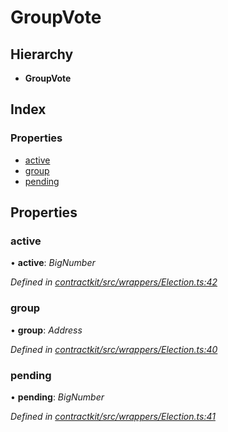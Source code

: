 # GroupVote

## Hierarchy

* **GroupVote**

## Index

### Properties

* [active](_wrappers_election_.groupvote.md#active)
* [group](_wrappers_election_.groupvote.md#group)
* [pending](_wrappers_election_.groupvote.md#pending)

## Properties

### active

• **active**: _BigNumber_

_Defined in_ [_contractkit/src/wrappers/Election.ts:42_](https://github.com/celo-org/celo-monorepo/blob/master/packages/sdk/contractkit/src/wrappers/Election.ts#L42)

### group

• **group**: _Address_

_Defined in_ [_contractkit/src/wrappers/Election.ts:40_](https://github.com/celo-org/celo-monorepo/blob/master/packages/sdk/contractkit/src/wrappers/Election.ts#L40)

### pending

• **pending**: _BigNumber_

_Defined in_ [_contractkit/src/wrappers/Election.ts:41_](https://github.com/celo-org/celo-monorepo/blob/master/packages/sdk/contractkit/src/wrappers/Election.ts#L41)

